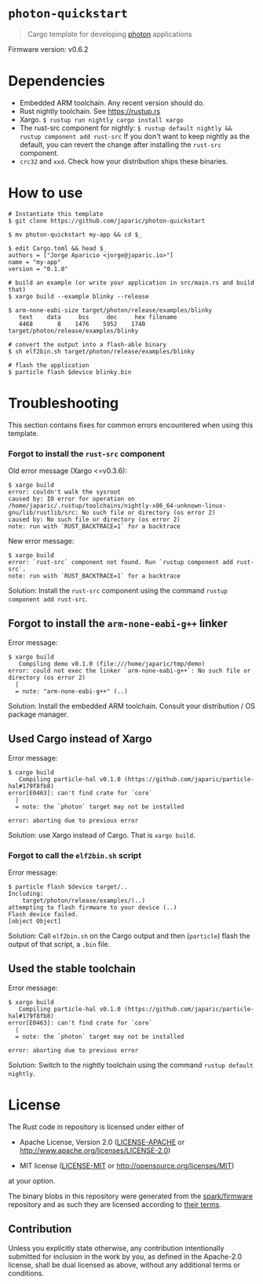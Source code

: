 # `photon-quickstart`

> Cargo template for developing [photon] applications

[photon]: https://particle.io

Firmware version: v0.6.2

# Dependencies

- Embedded ARM toolchain. Any recent version should do.
- Rust nightly toolchain. See https://rustup.rs
- Xargo. `$ rustup run nightly cargo install xargo`
- The rust-src component for nightly: `$ rustup default nightly && rustup
  component add rust-src` If you don't want to keep nightly as the default, you
  can revert the change after installing the `rust-src` component.
- `crc32` and `xxd`. Check how your distribution ships these binaries.

# How to use

```
# Instantiate this template
$ git clone https://github.com/japaric/photon-quickstart

$ mv photon-quickstart my-app && cd $_

$ edit Cargo.toml && head $_
authors = ["Jorge Aparicio <jorge@japaric.io>"]
name = "my-app"
version = "0.1.0"

# build an example (or write your application in src/main.rs and build that)
$ xargo build --example blinky --release

$ arm-none-eabi-size target/photon/release/examples/blinky
   text    data     bss     dec     hex filename
   4468       8    1476    5952    1740 target/photon/release/examples/blinky

# convert the output into a flash-able binary
$ sh elf2bin.sh target/photon/release/examples/blinky

# flash the application
$ particle flash $device blinky.bin
```

# Troubleshooting

This section contains fixes for common errors encountered when using this
template.

### Forgot to install the `rust-src` component

Old error message (Xargo <=v0.3.6):

```
$ xargo build
error: couldn't walk the sysroot
caused by: IO error for operation on /home/japaric/.rustup/toolchains/nightly-x86_64-unknown-linux-gnu/lib/rustlib/src: No such file or directory (os error 2)
caused by: No such file or directory (os error 2)
note: run with `RUST_BACKTRACE=1` for a backtrace
```

New error message:

```
$ xargo build
error: `rust-src` component not found. Run `rustup component add rust-src`.
note: run with `RUST_BACKTRACE=1` for a backtrace
```

Solution: Install the `rust-src` component using the command `rustup component
add rust-src`.

## Forgot to install the `arm-none-eabi-g++` linker

Error message:

```
$ xargo build
   Compiling demo v0.1.0 (file:///home/japaric/tmp/demo)
error: could not exec the linker `arm-none-eabi-g++`: No such file or directory (os error 2)
  |
  = note: "arm-none-eabi-g++" (..)
```

Solution: Install the embedded ARM toolchain. Consult your distribution / OS
package manager.

## Used Cargo instead of Xargo

Error message:

```
$ cargo build
   Compiling particle-hal v0.1.0 (https://github.com/japaric/particle-hal#179f8fb8)
error[E0463]: can't find crate for `core`
  |
  = note: the `photon` target may not be installed

error: aborting due to previous error
```

Solution: use Xargo instead of Cargo. That is `xargo build`.

### Forgot to call the `elf2bin.sh` script

Error message:

```
$ particle flash $device target/..
Including:
    target/photon/release/examples/(..)
attempting to flash firmware to your device (..)
Flash device failed.
[object Object]
```

Solution: Call `elf2bin.sh` on the Cargo output and then (`particle`) flash the
output of that script, a `.bin` file.

## Used the stable toolchain

Error message:

```
$ xargo build
   Compiling particle-hal v0.1.0 (https://github.com/japaric/particle-hal#179f8fb8)
error[E0463]: can't find crate for `core`
  |
  = note: the `photon` target may not be installed

error: aborting due to previous error
```

Solution: Switch to the nightly toolchain using the command `rustup default
nightly`.

# License

The Rust code in repository is licensed under either of

- Apache License, Version 2.0 ([LICENSE-APACHE](LICENSE-APACHE) or
  http://www.apache.org/licenses/LICENSE-2.0)

- MIT license ([LICENSE-MIT](LICENSE-MIT) or http://opensource.org/licenses/MIT)

at your option.

The binary blobs in this repository were generated from the [spark/firmware]
repository and as such they are licensed according to [their terms].

[spark/firmware]: https://github.com/spark/firmware/tree/v0.6.2
[their terms]: https://github.com/spark/firmware/tree/v0.6.2#license

## Contribution

Unless you explicitly state otherwise, any contribution intentionally submitted
for inclusion in the work by you, as defined in the Apache-2.0 license, shall be
dual licensed as above, without any additional terms or conditions.
